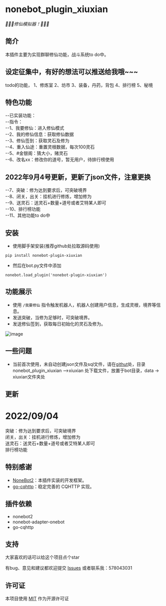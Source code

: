 # nonebot_plugin_xiuxian

_:tada::tada::tada:修仙模拟器！:tada::tada::tada:_

## 简介

本插件主要为实现群聊修仙功能，战斗系统to do中。

## 设定征集中，有好的想法可以推送给我哦~~~
todo的功能，
1、修炼室
2、坊市
3、装备，丹药，背包
4、排行榜
5、秘境

## 特色功能

--已实装功能：<br>
--指令：<br>
  --1、我要修仙：进入修仙模式<br>
  --2、我的修仙信息：获取修仙数据<br>
  --3、修仙签到：获取灵石及修为<br>
  --4、重入仙途：重置灵根数据，每次100灵石<br>
  --5、#金银阁：猜大小，赌灵石<br>
  --6、改名xx：修改你的道号，暂无用户，待排行榜使用<br>
  ## 2022年9月4号更新，更新了json文件，注意更换
  --7、突破：修为达到要求后，可突破境界<br>
  --8、闭关，出关：挂机进行修炼，增加修为<br>
  --9、送灵石：送灵石+数量+道号或者艾特某人即可<br>
  --10、排行榜功能<br>
  --11、其他功能to do中<br>


## 安装

- 使用脚手架安装(推荐github处拉取源码使用)

```
pip install nonebot-plugin-xiuxian
```

- 然后在bot.py文件中添加

```
nonebot.load_plugin('nonebot-plugin-xiuxian')
```

## 功能展示

- 使用 `/我要修仙` 指令触发机器人，机器人创建用户信息，生成灵根，境界等信息。
- 发送突破，当修为足够时，可突破境界。
- 发送修仙签到，获取每日初始化的灵石及修为。

![image](https://user-images.githubusercontent.com/44226600/187607785-3ea934f4-2b5c-418e-9b99-e8a8e5562125.png)

## 一些问题

- 当前首次使用，未自动创建json文件及sql文件，请在[githut](https://github.com/s52047qwas/nonebot_plugin_xiuxian)处，目录nonebot_plugin_xiuxian ——>xiuxian
处下载文件，放置于bot目录，data -> xiuxian文件夹处

## 更新
# 2022/09/04
突破：修为达到要求后，可突破境界<br>
闭关，出关：挂机进行修炼，增加修为<br>
送灵石：送灵石+数量+道号或者艾特某人即可<br>
排行榜功能<br>

## 特别感谢

- [NoneBot2](https://github.com/nonebot/nonebot2)：本插件实装的开发框架。
- [go-cqhttp](https://github.com/Mrs4s/go-cqhttp)：稳定完善的 CQHTTP 实现。

## 插件依赖

- nonebot2
- nonebot-adapter-onebot
- go-cqhttp

## 支持

大家喜欢的话可以给这个项目点个star

有bug、意见和建议都欢迎提交 [Issues](https://github.com/s52047qwas/nonebot_plugin_xiuxian/issues) 
或者联系我：578043031

## 许可证
本项目使用 [MIT](https://choosealicense.com/licenses/mit/) 作为开源许可证

